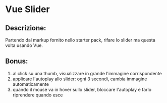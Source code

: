 # Vue Slider

## Descrizione:
Partendo dal markup fornito nello starter pack, rifare lo slider ma questa volta usando Vue.
## Bonus:
1. al click su una thumb, visualizzare in grande l'immagine corrispondente
2. applicare l'autoplay allo slider: ogni 3 secondi, cambia immagine automaticamente
3. quando il mouse va in hover sullo slider, bloccare l'autoplay e farlo riprendere quando esce